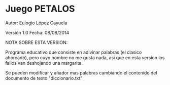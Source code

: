 # Juego PETALOS

Autor: Eulogio López Cayuela

Versión 1.0 Fecha: 08/08/2014

NOTA SOBRE ESTA VERSION:

Programa educativo que consiste en adivinar palabras (el clasico ahorcado), pero cuyo nombre no me gusta nada, asi que en esta version los fallos van deshojando una margarita.

Se pueden modificar y añador mas palabras cambiando el contenido del documento de texto "diccionario.txt"
